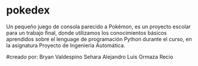 # pokedex
Un pequeño juego de consola parecido a Pokémon, es un proyecto escolar para un trabajo final, donde utilizamos los conocimientos básicos aprendidos sobre el lenguage de programación Python durante el curso, en la asignatura Proyecto de Ingeniería Automática.

#creado por:
Bryan Valdespino Sehara
Alejandro Luis Ormaza Recio
